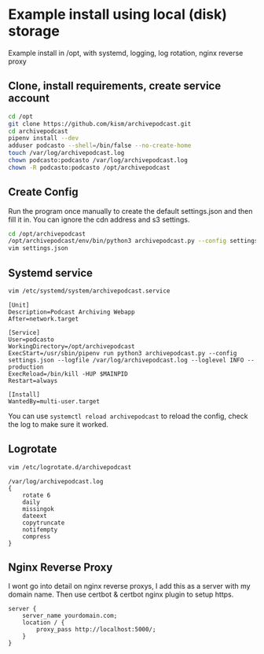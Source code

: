 
# Example install using local (disk) storage

Example install in /opt, with systemd, logging, log rotation, nginx reverse proxy

## Clone, install requirements, create service account

```bash
cd /opt
git clone https://github.com/kism/archivepodcast.git
cd archivepodcast
pipenv install --dev
adduser podcasto --shell=/bin/false --no-create-home
touch /var/log/archivepodcast.log
chown podcasto:podcasto /var/log/archivepodcast.log
chown -R podcasto:podcasto /opt/archivepodcast
```

## Create Config

Run the program once manually to create the default settings.json and then fill it in. You can ignore the cdn address and s3 settings.

```bash
cd /opt/archivepodcast
/opt/archivepodcast/env/bin/python3 archivepodcast.py --config settings.json
vim settings.json
```

## Systemd service

```bash
vim /etc/systemd/system/archivepodcast.service
```

```text
[Unit]
Description=Podcast Archiving Webapp
After=network.target

[Service]
User=podcasto
WorkingDirectory=/opt/archivepodcast
ExecStart=/usr/sbin/pipenv run python3 archivepodcast.py --config settings.json --logfile /var/log/archivepodcast.log --loglevel INFO --production
ExecReload=/bin/kill -HUP $MAINPID
Restart=always

[Install]
WantedBy=multi-user.target
```

You can use `systemctl reload archivepodcast` to reload the config, check the log to make sure it worked.

## Logrotate

```bash
vim /etc/logrotate.d/archivepodcast
```

```text
/var/log/archivepodcast.log
{
    rotate 6
    daily
    missingok
    dateext
    copytruncate
    notifempty
    compress
}
```

## Nginx Reverse Proxy

I wont go into detail on nginx reverse proxys, I add this as a server with my domain name. Then use certbot & certbot nginx plugin to setup https.

```text
server {
    server_name yourdomain.com;
    location / {
        proxy_pass http://localhost:5000/;
    }
}
```
